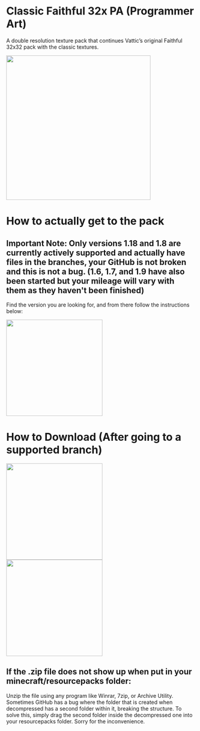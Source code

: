 # Classic Faithful 32x PA (Programmer Art)
A double resolution texture pack that continues Vattic’s original Faithful 32x32 pack with the classic textures.

<img src="https://database.faithfulpack.net/images/branding/social%20media/banners/pmc/cf32pa_banner.png" align="center" height="384px">

# How to actually get to the pack 
## Important Note: Only versions 1.18 and 1.8 are currently actively supported and actually have files in the branches, your GitHub is not broken and this is not a bug. (1.6, 1.7, and 1.9 have also been started but your mileage will vary with them as they haven't been finished)

Find the version you are looking for, and from there follow the instructions below:

<img src="https://cdn.discordapp.com/attachments/814198781301096449/934882153139933254/Screen_Shot_2022-01-23_at_10.47.48_AM.png" align="center" height="256px">

# How to Download (After going to a supported branch)

<img src="https://cdn.discordapp.com/attachments/852994775552884746/923069799116996678/unknown.png" align="center" height="256px">
<img src="https://cdn.discordapp.com/attachments/852994775552884746/923069799381225492/unknown.png" align="center" height="256px">

## If the .zip file does not show up when put in your minecraft/resourcepacks folder:

Unzip the file using any program like Winrar, 7zip, or Archive Utility. Sometimes GitHub has a bug where the folder that is created when decompressed has a second folder within it, breaking the structure. To solve this, simply drag the second folder inside the decompressed one into your resourcepacks folder. Sorry for the inconvenience.
